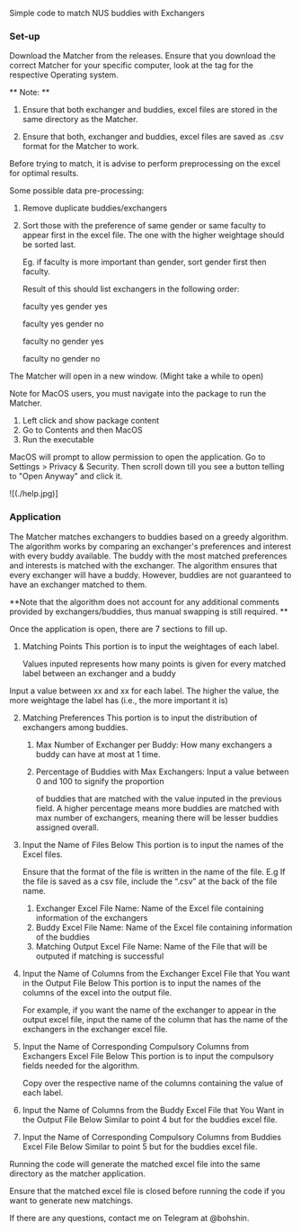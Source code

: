 Simple code to match NUS buddies with Exchangers

### Set-up

Download the Matcher from the releases. Ensure that you download the correct Matcher for your specific computer, look at the tag for the respective Operating system.

** Note: **

1. Ensure that both exchanger and buddies, excel files are stored in the same directory as the Matcher.

2. Ensure that both, exchanger and buddies, excel files are saved as .csv format for the Matcher to work.

Before trying to match, it is advise to perform preprocessing on the excel for optimal results.

Some possible data pre-processing:

1. Remove duplicate buddies/exchangers

2. Sort those with the preference of same gender or same faculty to appear first in the excel file. The one
   with the higher weightage should be sorted last.

   Eg. if faculty is more important than gender, sort gender first then faculty.

   Result of this should list exchangers in the following order:

   faculty yes gender yes

   faculty yes gender no

   faculty no gender yes

   faculty no gender no

The Matcher will open in a new window. (Might take a while to open)

Note for MacOS users, you must navigate into the package to run the Matcher.

1.  Left click and show package content
2.  Go to Contents and then MacOS
3.  Run the executable

MacOS will prompt to allow permission to open the application. Go to Settings > Privacy & Security. Then scroll down till you see a button telling to "Open Anyway" and click it.

![(./help.jpg)]

### Application

The Matcher matches exchangers to buddies based on a greedy algorithm. The algorithm works by comparing an exchanger's preferences and interest with every buddy available. The buddy with the most matched preferences and interests is matched with the exchanger. The algorithm ensures that every exchanger will have a buddy. However, buddies are not guaranteed to have an exchanger matched to them.

**Note that the algorithm does not account for any additional comments provided by exchangers/buddies, thus manual swapping is still required. **

Once the application is open, there are 7 sections to fill up.

1. Matching Points
   This portion is to input the weightages of each label.

   Values inputed represents how many points is given for every matched label between an exchanger and a buddy

Input a value between xx and xx for each label. The higher the value, the more weightage the label has (i.e., the more important it is)

2. Matching Preferences
   This portion is to input the distribution of exchangers among buddies.

   1. Max Number of Exchanger per Buddy: How many exchangers a buddy can have at most at 1 time.

   2. Percentage of Buddies with Max Exchangers: Input a value between 0 and 100 to signify the proportion

      of buddies that are matched with the value inputed in the previous field. A higher percentage means more buddies are matched with max number of exchangers, meaning there will be lesser buddies assigned overall.

3. Input the Name of Files Below
   This portion is to input the names of the Excel files.

   Ensure that the format of the file is written in the name of the file. E.g If the file is saved as a csv file, include the “.csv” at the back of the file name.

   1. Exchanger Excel File Name: Name of the Excel file containing information of the exchangers
   2. Buddy Excel File Name: Name of the Excel file containing information of the buddies
   3. Matching Output Excel File Name: Name of the File that will be outputed if matching is successful

4. Input the Name of Columns from the Exchanger Excel File that You want in the Output File Below
   This portion is to input the names of the columns of the excel into the output file.

   For example, if you want the name of the exchanger to appear in the output excel file, input the name of the column that has the name of the exchangers in the exchanger excel file.

5. Input the Name of Corresponding Compulsory Columns from Exchangers Excel File Below
   This portion is to input the compulsory fields needed for the algorithm.

   Copy over the respective name of the columns containing the value of each label.

6. Input the Name of Columns from the Buddy Excel File that You Want in the Output File Below
   Similar to point 4 but for the buddies excel file.

7. Input the Name of Corresponding Compulsory Columns from Buddies Excel File Below
   Similar to point 5 but for the buddies excel file.

Running the code will generate the matched excel file into the same directory as the matcher application.

Ensure that the matched excel file is closed before running the code if you want to generate new matchings.

If there are any questions, contact me on Telegram at @bohshin.

